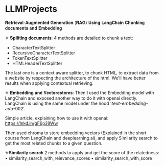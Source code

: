 # LLMProjects

𝐑𝐞𝐭𝐫𝐢𝐞𝐯𝐚𝐥-𝐀𝐮𝐠𝐦𝐞𝐧𝐭𝐞𝐝 𝐆𝐞𝐧𝐞𝐫𝐚𝐭𝐢𝐨𝐧 (𝐑𝐀𝐆) 𝐔𝐬𝐢𝐧𝐠 𝐋𝐚𝐧𝐠𝐂𝐡𝐚𝐢𝐧
𝐂𝐡𝐮𝐧𝐤𝐢𝐧𝐠 𝐝𝐨𝐜𝐮𝐦𝐞𝐧𝐭𝐬 𝐚𝐧𝐝 𝐄𝐦𝐛𝐞𝐝𝐝𝐢𝐧𝐠


✳ 𝐒𝐩𝐥𝐢𝐭𝐭𝐢𝐧𝐠 𝐝𝐨𝐜𝐮𝐦𝐞𝐧𝐭𝐬: 
4 methods are detailed to chunk a text:

*   CharacterTextSplitter
*   RecursiveCharacterTextSplitter
*   TokenTextSplitter
*   HTMLHeaderTextSplitter

The last one is a context aware splitter, to chunk HTML, to extract data from a website by respecting the architecture of the html. We'll have better results when applying contextual retrieving.

✳ 𝐄𝐦𝐛𝐞𝐝𝐝𝐢𝐧𝐠 𝐚𝐧𝐝 𝐕𝐞𝐜𝐭𝐨𝐫𝐞𝐬𝐭𝐨𝐫𝐞𝐬:
Then I used the Embedding model with LangChain and exposed another way to do it with openai directly. LangChain is using the same model under the hood ‘𝘵𝘦𝘹𝘵-𝘦𝘮𝘣𝘦𝘥𝘥𝘪𝘯𝘨-𝘢𝘥𝘢-002'.

Simple article, explaining how to use it with openai: https://lnkd.in/gF6p38Ww

Then used chroma to store embedding vectors (Explained in the short course from LangChain and deeplearning.ai), and apply Similarity search to get the most related chunks to a given question.


✳𝐒𝐢𝐦𝐢𝐥𝐚𝐫𝐢𝐭𝐲 𝐬𝐞𝐚𝐫𝐜𝐡
2 methods to apply and get the score of the relatedness:
▪ similarity_search_with_relevance_scores
▪ similarity_search_with_score
